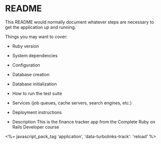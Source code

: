 # README

This README would normally document whatever steps are necessary to get the
application up and running.

Things you may want to cover:

* Ruby version

* System dependencies

* Configuration

* Database creation

* Database initialization

* How to run the test suite

* Services (job queues, cache servers, search engines, etc.)

* Deployment instructions

* Description
This is the finance tracker app from the Complete Ruby on Rails Developer course

<%= javascript_pack_tag 'application', 'data-turbolinks-track': 'reload' %>
